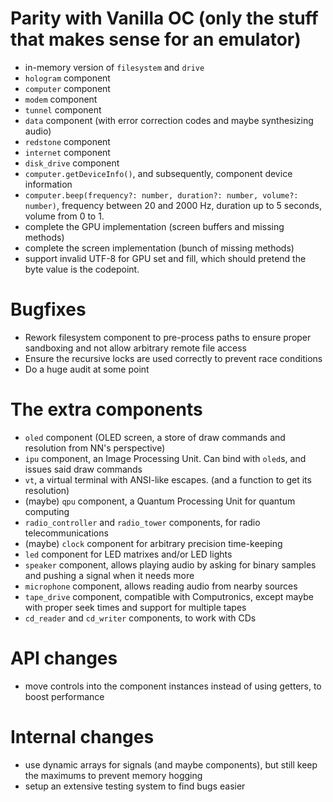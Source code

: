 # Parity with Vanilla OC (only the stuff that makes sense for an emulator)

- in-memory version of `filesystem` and `drive`
- `hologram` component
- `computer` component
- `modem` component
- `tunnel` component
- `data` component (with error correction codes and maybe synthesizing audio)
- `redstone` component
- `internet` component
- `disk_drive` component
- `computer.getDeviceInfo()`, and subsequently, component device information
- `computer.beep(frequency?: number, duration?: number, volume?: number)`, frequency between 20 and 2000 Hz, duration up to 5 seconds, volume from 0 to 1.
- complete the GPU implementation (screen buffers and missing methods)
- complete the screen implementation (bunch of missing methods)
- support invalid UTF-8 for GPU set and fill, which should pretend the byte value is the codepoint.

# Bugfixes

- Rework filesystem component to pre-process paths to ensure proper sandboxing and not allow arbitrary remote file access
- Ensure the recursive locks are used correctly to prevent race conditions
- Do a huge audit at some point

# The extra components

- `oled` component (OLED screen, a store of draw commands and resolution from NN's perspective)
- `ipu` component, an Image Processing Unit. Can bind with `oled`s, and issues said draw commands
- `vt`, a virtual terminal with ANSI-like escapes. (and a function to get its resolution)
- (maybe) `qpu` component, a Quantum Processing Unit for quantum computing
- `radio_controller` and `radio_tower` components, for radio telecommunications
- (maybe) `clock` component for arbitrary precision time-keeping
- `led` component for LED matrixes and/or LED lights
- `speaker` component, allows playing audio by asking for binary samples and pushing a signal when it needs more
- `microphone` component, allows reading audio from nearby sources
- `tape_drive` component, compatible with Computronics, except maybe with proper seek times and support for multiple tapes
- `cd_reader` and `cd_writer` components, to work with CDs

# API changes

- move controls into the component instances instead of using getters, to boost performance

# Internal changes

- use dynamic arrays for signals (and maybe components), but still keep the maximums to prevent memory hogging
- setup an extensive testing system to find bugs easier
